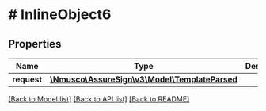 # # InlineObject6

## Properties

Name | Type | Description | Notes
------------ | ------------- | ------------- | -------------
**request** | [**\Nmusco\AssureSign\v3\Model\TemplateParsed**](.md) |  | [optional] 

[[Back to Model list]](../../README.md#documentation-for-models) [[Back to API list]](../../README.md#documentation-for-api-endpoints) [[Back to README]](../../README.md)


